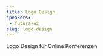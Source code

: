 ```yaml
---
title: Logo Design
speakers:
 - futura-oz
slug: logo-design
---
```


Logo Design für Online Konferenzen